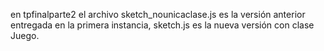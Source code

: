en tpfinalparte2 el archivo sketch_nounicaclase.js es la versión anterior entregada en la primera instancia, sketch.js es la nueva versión con clase Juego.
